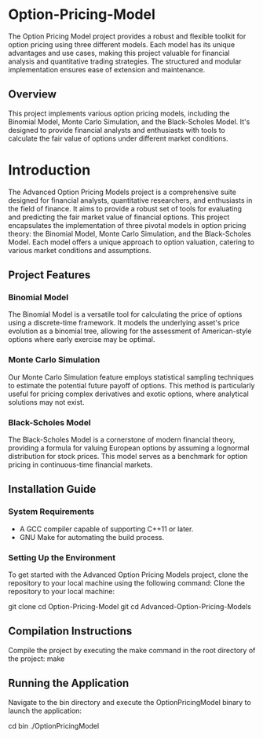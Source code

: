 # Option-Pricing-Model
The Option Pricing Model project provides a robust and flexible toolkit for option pricing using three different models. Each model has its unique advantages and use cases, making this project valuable for financial analysis and quantitative trading strategies. The structured and modular implementation ensures ease of extension and maintenance.

## Overview
This project implements various option pricing models, including the Binomial Model, Monte Carlo Simulation, and the Black-Scholes Model. It's designed to provide financial analysts and enthusiasts with tools to calculate the fair value of options under different market conditions.

# Introduction
The Advanced Option Pricing Models project is a comprehensive suite designed for financial analysts, quantitative researchers, and enthusiasts in the field of finance. It aims to provide a robust set of tools for evaluating and predicting the fair market value of financial options. This project encapsulates the implementation of three pivotal models in option pricing theory: the Binomial Model, Monte Carlo Simulation, and the Black-Scholes Model. Each model offers a unique approach to option valuation, catering to various market conditions and assumptions.

## Project Features

### Binomial Model
The Binomial Model is a versatile tool for calculating the price of options using a discrete-time framework. It models the underlying asset's price evolution as a binomial tree, allowing for the assessment of American-style options where early exercise may be optimal.

### Monte Carlo Simulation
Our Monte Carlo Simulation feature employs statistical sampling techniques to estimate the potential future payoff of options. This method is particularly useful for pricing complex derivatives and exotic options, where analytical solutions may not exist.

### Black-Scholes Model
The Black-Scholes Model is a cornerstone of modern financial theory, providing a formula for valuing European options by assuming a lognormal distribution for stock prices. This model serves as a benchmark for option pricing in continuous-time financial markets.

## Installation Guide

### System Requirements
- A GCC compiler capable of supporting C++11 or later.
- GNU Make for automating the build process.

### Setting Up the Environment
To get started with the Advanced Option Pricing Models project, clone the repository to your local machine using the following command:
Clone the repository to your local machine:

git clone 
cd Option-Pricing-Model
git 
cd Advanced-Option-Pricing-Models   

 ## Compilation Instructions
Compile the project by executing the make command in the root directory of the project:
 make

## Running the Application
Navigate to the bin directory and execute the OptionPricingModel binary to launch the application:
 
 cd bin
./OptionPricingModel


